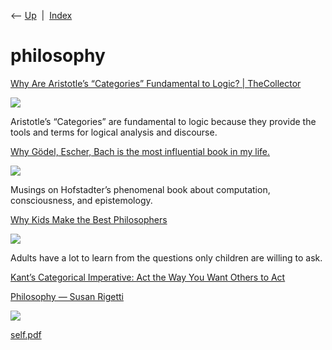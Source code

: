 <div class="nav">

⟵ [Up](index.html)  \|  [Index](index.html)

</div>

# philosophy

<div class="cards">

<div class="card">

<div class="card-title">

[Why Are Aristotle’s “Categories” Fundamental to Logic? \|
TheCollector](https://www.thecollector.com/aristotle-categories-logic/)

</div>

<div class="card-image">

[![](https://cdn.thecollector.com/wp-content/uploads/2024/04/aristotle-categories-fundamental-logic.jpg)](https://www.thecollector.com/aristotle-categories-logic/)

</div>

Aristotle’s “Categories” are fundamental to logic because they provide
the tools and terms for logical analysis and discourse.

</div>

<div class="card">

<div class="card-title">

[Why Gödel, Escher, Bach is the most influential book in my
life.](https://philosophygeek.medium.com/why-g%C3%B6del-escher-bach-is-the-most-influential-book-in-my-life-49d785a4e428)

</div>

<div class="card-image">

[![](https://miro.medium.com/v2/resize:fit:325/1*0gbhsMRtqVZYzMbYynoWFw.jpeg)](https://philosophygeek.medium.com/why-g%C3%B6del-escher-bach-is-the-most-influential-book-in-my-life-49d785a4e428)

</div>

Musings on Hofstadter’s phenomenal book about computation,
consciousness, and epistemology.

</div>

<div class="card">

<div class="card-title">

[Why Kids Make the Best
Philosophers](https://www.theatlantic.com/ideas/archive/2022/04/kids-philosophy-questions/629650)

</div>

<div class="card-image">

[![](https://cdn.theatlantic.com/thumbor/qN0L15YvF9myLqjuapSer_gRJIA=/0x43:2000x1085/1200x625/media/img/mt/2022/04/Atl_playdo_v1/original.png)](https://www.theatlantic.com/ideas/archive/2022/04/kids-philosophy-questions/629650)

</div>

Adults have a lot to learn from the questions only children are willing
to ask.

</div>

<div class="card">

<div class="card-title">

[Kant’s Categorical Imperative: Act the Way You Want Others to
Act](https://effectiviology.com/categorical-imperative)

</div>

</div>

<div class="card">

<div class="card-title">

[Philosophy — Susan Rigetti](https://www.susanrigetti.com/philosophy)

</div>

<div class="card-image">

[![](http://static1.squarespace.com/static/6065fc12e9124a1ea2bac4f9/t/622551e7b2a4724c0a343ea3/1646612967343/9780063072053.jpg?format=1500w)](https://www.susanrigetti.com/philosophy)

</div>

</div>

<div class="card">

<div class="card-title">

[self.pdf](https://math.dartmouth.edu/~doyle/docs/self/self.pdf)

</div>

</div>

</div>
